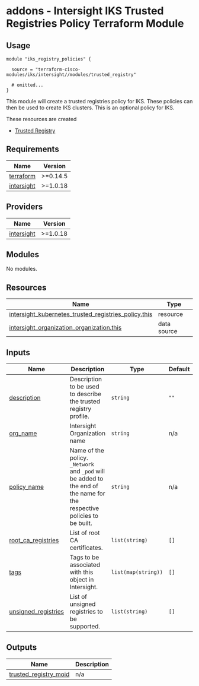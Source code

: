 # addons - Intersight IKS Trusted Registries Policy Terraform Module

## Usage

```hcl
module "iks_registry_policies" {

  source = "terraform-cisco-modules/iks/intersight//modules/trusted_registry"

  # omitted...
}
```

This module will create a trusted registries policy for IKS.  These policies can then be used to create IKS clusters.  This is an optional policy for IKS.


These resources are created
* [Trusted Registry](https://registry.terraform.io/providers/CiscoDevNet/intersight/latest/docs/resources/kubernetes_trusted_registries_policy)




<!-- BEGINNING OF PRE-COMMIT-TERRAFORM DOCS HOOK -->
## Requirements

| Name | Version |
|------|---------|
| <a name="requirement_terraform"></a> [terraform](#requirement\_terraform) | >=0.14.5 |
| <a name="requirement_intersight"></a> [intersight](#requirement\_intersight) | >=1.0.18 |

## Providers

| Name | Version |
|------|---------|
| <a name="provider_intersight"></a> [intersight](#provider\_intersight) | >=1.0.18 |

## Modules

No modules.

## Resources

| Name | Type |
|------|------|
| [intersight_kubernetes_trusted_registries_policy.this](https://registry.terraform.io/providers/CiscoDevNet/intersight/latest/docs/resources/kubernetes_trusted_registries_policy) | resource |
| [intersight_organization_organization.this](https://registry.terraform.io/providers/CiscoDevNet/intersight/latest/docs/data-sources/organization_organization) | data source |

## Inputs

| Name | Description | Type | Default | Required |
|------|-------------|------|---------|:--------:|
| <a name="input_description"></a> [description](#input\_description) | Description to be used to describe the trusted registry profile. | `string` | `""` | no |
| <a name="input_org_name"></a> [org\_name](#input\_org\_name) | Intersight Organization name | `string` | n/a | yes |
| <a name="input_policy_name"></a> [policy\_name](#input\_policy\_name) | Name of the policy.  `_Network` and `_pod` will be added to the end of the name for the respective policies to be built. | `string` | n/a | yes |
| <a name="input_root_ca_registries"></a> [root\_ca\_registries](#input\_root\_ca\_registries) | List of root CA certificates. | `list(string)` | `[]` | no |
| <a name="input_tags"></a> [tags](#input\_tags) | Tags to be associated with this object in Intersight. | `list(map(string))` | `[]` | no |
| <a name="input_unsigned_registries"></a> [unsigned\_registries](#input\_unsigned\_registries) | List of unsigned registries to be supported. | `list(string)` | `[]` | no |

## Outputs

| Name | Description |
|------|-------------|
| <a name="output_trusted_registry_moid"></a> [trusted\_registry\_moid](#output\_trusted\_registry\_moid) | n/a |
<!-- END OF PRE-COMMIT-TERRAFORM DOCS HOOK -->